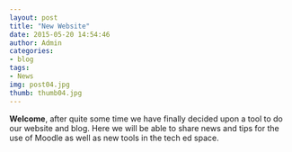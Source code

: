 ```yaml
---
layout: post
title: "New Website"
date: 2015-05-20 14:54:46
author: Admin
categories:
- blog
tags:
- News
img: post04.jpg
thumb: thumb04.jpg
---
```


<b>Welcome</b>, after quite some time we have finally decided upon a tool to do our website and blog. Here we will be able to share news and tips for the use of Moodle as well as new tools in the tech ed space. 